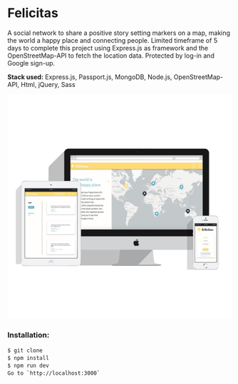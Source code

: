# Felicitas

A social network to share a positive story setting markers on a map, making the world a happy place and connecting people.
Limited timeframe of 5 days to complete this project using Express.js as framework and the OpenStreetMap-API to fetch the location data. Protected by log-in and Google sign-up.

**Stack used:** Express.js, Passport.js, MongoDB, Node.js, OpenStreetMap-API, Html, jQuery, Sass

![Felicitas Showcase](public/images/Showcase_felicitas.jpg)

### Installation:

```sh
$ git clone
$ npm install
$ npm run dev
Go to `http://localhost:3000`
```
